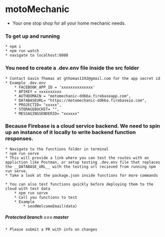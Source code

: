 # motoMechanic
* Your one stop shop for all your home mechanic needs.

### To get up and running 
    * npm i
    * npm run watch
    * navigate to localhost:8080

### You need to create a .dev.env file inside the src folder
    * Contact Gavin Thomas at gthomas1192@gmail.com for the app secret id
    * Example .dev.env
        * FACEBOOK_APP_ID = 'xxxxxxxxxxxxxx'
        * APIKEY = xxxxxxxxxx
        * AUTHDOMAIN = "motomechanic-dd66a.firebaseapp.com",
        * DATABASEURL= "https://motomechanic-dd66a.firebaseio.com",
        * PROJECTID= "xxxxx",
        * STORAGEBUCKET= "",
        * MESSAGINGSENDERID= "xxxxxx"


### Because Firebase is a cloud service backend. We need to spin up an instance of it locally to write backend function responses.
    * Navigate to the functions folder in terminal
    * npm run serve
    * This will provide a link where you can test the routes with an appliction like Postman, or setup testing .dev.env file that replaces the __DATABASE_URL__ with the testing url recieved from running npm run serve.
    * Take a look at the package.json inside functions for more commands

    * You can also test functions quickly before deploying them to the cloud with test data
        * npm run serve
        * Call you functions to test
        * Example
            * sendWelcomeEmail(data)
       

##### Protected branch === master
    * Please submit a PR with info on changes
